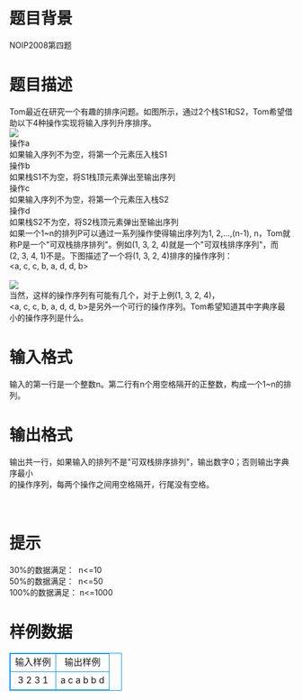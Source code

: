 # 

 
 # 题目背景 
NOIP2008第四题<BR> 

 
 # 题目描述 
Tom最近在研究一个有趣的排序问题。如图所示，通过2个栈S1和S2，Tom希望借助以下4种操作实现将输入序列升序排序。<BR><img src="/source/joyoi/tyvj-1121/img/aHR0cDovL3d3dy5qb3lvaS5jbi9wcm9ibGVtL3R5dmotMTEyMS9odHRwOi8vd3d3LnR5dmouY246ODA4MC9Qcm9ibGVtSW1nLzExMjEtMS5naWY=.gif" border=0 align=middle><BR>操作a<BR>如果输入序列不为空，将第一个元素压入栈S1<BR>操作b<BR>如果栈S1不为空，将S1栈顶元素弹出至输出序列<BR>操作c<BR>如果输入序列不为空，将第一个元素压入栈S2<BR>操作d<BR>如果栈S2不为空，将S2栈顶元素弹出至输出序列<BR>如果一个1~n的排列P可以通过一系列操作使得输出序列为1,&nbsp;2,…,(n-1),&nbsp;n，Tom就称P是一个"可双栈排序排列"。例如(1,&nbsp;3,&nbsp;2,&nbsp;4)就是一个"可双栈排序序列"，而(2,&nbsp;3,&nbsp;4,&nbsp;1)不是。下图描述了一个将(1,&nbsp;3,&nbsp;2,&nbsp;4)排序的操作序列：&lt;a,&nbsp;c,&nbsp;c,&nbsp;b,&nbsp;a,&nbsp;d,&nbsp;d,&nbsp;b&gt;<BR><BR><img src="/source/joyoi/tyvj-1121/img/aHR0cDovL3d3dy5qb3lvaS5jbi9wcm9ibGVtL3R5dmotMTEyMS9odHRwOi8vd3d3LnR5dmouY246ODA4MC9Qcm9ibGVtSW1nLzExMjEtMi5naWY=.gif" border=0 align=middle><BR>当然，这样的操作序列有可能有几个，对于上例(1,&nbsp;3,&nbsp;2,&nbsp;4)，&lt;a,&nbsp;c,&nbsp;c,&nbsp;b,&nbsp;a,&nbsp;d,&nbsp;d,&nbsp;b&gt;是另外一个可行的操作序列。Tom希望知道其中字典序最小的操作序列是什么。<BR> 

 
 # 输入格式 
输入的第一行是一个整数n。第二行有n个用空格隔开的正整数，构成一个1~n的排列。<BR> 

 
 # 输出格式 
输出共一行，如果输入的排列不是"可双栈排序排列"，输出数字0；否则输出字典序最小<BR>的操作序列，每两个操作之间用空格隔开，行尾没有空格。<BR><BR><BR> 

 
 # 提示 
30%的数据满足：&nbsp;&nbsp;n&lt;=10<BR>50%的数据满足：&nbsp;&nbsp;n&lt;=50<BR>100%的数据满足：&nbsp;n&lt;=1000<BR> 
# 样例数据
<style>
        table,table tr th, table tr td { border:1px solid #0094ff; }
        table { width: 200px; min-height: 25px; line-height: 25px; text-align: center; border-collapse: collapse;}   
    </style>
<table>
	<tr>
		<td>输入样例</td>
		<td>输出样例</td>
	</tr>
<tr><td>3
2 3 1
</td><td>a c a b b d
</td></tr></table>
